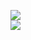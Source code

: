 [![](https://img.shields.io/badge/Made%20With-Github%20Spray-lightgrey.svg?style=for-the-badge&logo=github)](https://github.com/Annihil/github-spray#4705)  
[![](https://i.imgur.com/2DrTn0Z.gif)](https://github.com/Annihil/github-spray)